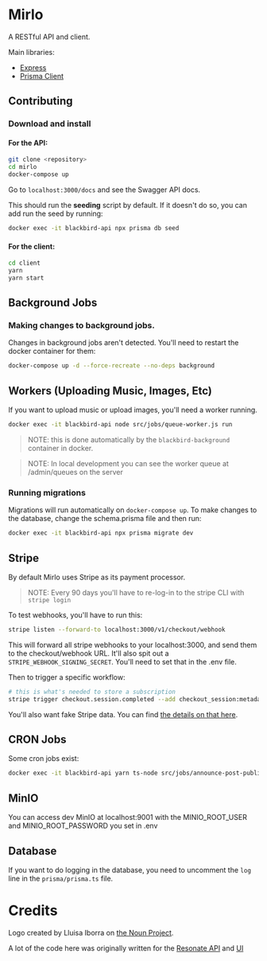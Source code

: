 # Mirlo

A RESTful API and client.

Main libraries:

- [Express](https://expressjs.com/)
- [Prisma Client](https://www.prisma.io/docs)

## Contributing

### Download and install

#### For the API:

```sh
git clone <repository>
cd mirlo
docker-compose up
```

Go to `localhost:3000/docs` and see the Swagger API docs.

This should run the **seeding** script by default. If it doesn't do so, you can add run the seed by running:

```sh
docker exec -it blackbird-api npx prisma db seed
```

#### For the client:

```sh
cd client
yarn
yarn start
```

## Background Jobs

### Making changes to background jobs.

Changes in background jobs aren't detected. You'll need to restart the docker container for them:

```sh
docker-compose up -d --force-recreate --no-deps background
```

## Workers (Uploading Music, Images, Etc)

If you want to upload music or upload images, you'll need a worker running.

```sh
docker exec -it blackbird-api node src/jobs/queue-worker.js run
```

> NOTE: this is done automatically by the `blackbird-background` container in docker.

> NOTE: In local development you can see the worker queue at /admin/queues on the server

### Running migrations

Migrations will run automatically on `docker-compose up`. To make changes to the database, change the schema.prisma file and then run:

```sh
docker exec -it blackbird-api npx prisma migrate dev
```

## Stripe

By default Mirlo uses Stripe as its payment processor.

> NOTE: Every 90 days you'll have to re-log-in to the stripe CLI with `stripe login`

To test webhooks, you'll have to run this:

```sh
stripe listen --forward-to localhost:3000/v1/checkout/webhook
```

This will forward all stripe webhooks to your localhost:3000, and send them to the checkout/webhook URL. It'll also spit out a `STRIPE_WEBHOOK_SIGNING_SECRET`. You'll need to set that in the .env file.

Then to trigger a specific workflow:

```sh
# this is what's needed to store a subscription
stripe trigger checkout.session.completed --add checkout_session:metadata.userId=3 --add checkout_session:metadata.tierId=2
```

You'll also want fake Stripe data. You can find [the details on that here](https://stripe.com/docs/connect/testing).

## CRON Jobs

Some cron jobs exist:

```sh
docker exec -it blackbird-api yarn ts-node src/jobs/announce-post-published.ts
```

## MinIO

You can access dev MinIO at localhost:9001 with the MINIO_ROOT_USER and MINIO_ROOT_PASSWORD you set in .env

## Database

If you want to do logging in the database, you need to uncomment the `log` line in the `prisma/prisma.ts` file.

# Credits

Logo created by Lluisa Iborra on [the Noun Project](https://thenounproject.com/icon/bird-818956/).

A lot of the code here was originally written for the [Resonate API](https://github.com/resonatecoop/api) and [UI](https://github.com/resonatecoop/beam/)
